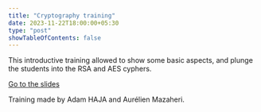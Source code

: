 ```yaml
---
title: "Cryptography training"
date: 2023-11-22T18:00:00+05:30
type: "post"
showTableOfContents: false
---
```


This introductive training allowed to show some basic aspects, and plunge the students into the RSA and AES cyphers.

[Go to the slides](https://drive.google.com/file/d/1PF0a5rpqsYWd8VvzbPL0U7QfxL9ZhLYZ/view?usp=sharing)

Training made by Adam HAJA and Aurélien Mazaheri.

